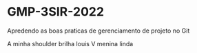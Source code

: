 # GMP-3SIR-2022
Apredendo as boas praticas de gerenciamento de projeto no Git

A minha shoulder brilha
louis V menina linda
